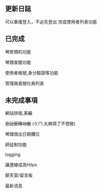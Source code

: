 ## 更新日誌
可以重複登入，不必先登出
完成使用者列表功能
## 已完成
琴房預約功能

琴譜查閱功能

使用者帳號,身分驗證等功能

管理員查閱社員列表
## 未完成事項
網站排版,美編

~~忘記密碼功能~~ (ㄍㄇ:太麻煩了不想做)

琴譜借出日期欄位

師徒制功能

logging

讓連線成為https

聊天室/留言板

最新消息
